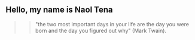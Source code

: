 
## Hello, my name is Naol Tena
>> "the two most important days in your life are the day you were born and the day you figured out why" (Mark Twain).

